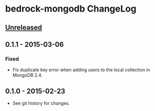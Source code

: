 # bedrock-mongodb ChangeLog

## [Unreleased]

## 0.1.1 - 2015-03-06

### Fixed
- Fix duplicate key error when adding users to the local collection in
  MongoDB 2.4.

## 0.1.0 - 2015-02-23

- See git history for changes.


[Unreleased]: https://github.com/digitalbazaar/bedrock-mongodb/compare/0.1.0...HEAD
